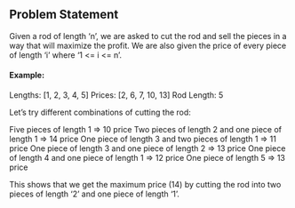 ## Problem Statement

Given a rod of length ‘n’, we are asked to cut the rod and sell the pieces in a way that will maximize the profit.
We are also given the price of every piece of length ‘i’ where ‘1 <= i <= n’.

#### Example:

Lengths: [1, 2, 3, 4, 5]
Prices: [2, 6, 7, 10, 13]
Rod Length: 5

Let’s try different combinations of cutting the rod:

Five pieces of length 1 => 10 price
Two pieces of length 2 and one piece of length 1 => 14 price
One piece of length 3 and two pieces of length 1 => 11 price
One piece of length 3 and one piece of length 2 => 13 price
One piece of length 4 and one piece of length 1 => 12 price
One piece of length 5 => 13 price

This shows that we get the maximum price (14) by cutting the rod into two pieces of length ‘2’ and one piece of length ‘1’.
